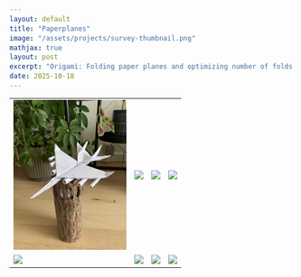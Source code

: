 ```yaml
---
layout: default
title: "Paperplanes"
image: "/assets/projects/survey-thumbnail.png"
mathjax: true
layout: post
excerpt: "Origami: Folding paper planes and optimizing number of folds."
date: 2025-10-18
---
```


<table>
  <tr>
    <td><img src="/assets/projects/paper1.jpg" width="200"/></td>
    <td><img src="img2.png" width="200"/></td>
    <td><img src="img3.png" width="200"/></td>
    <td><img src="img4.png" width="200"/></td>
  </tr>
  <tr>
    <td><img src="img5.png" width="200"/></td>
    <td><img src="img6.png" width="200"/></td>
    <td><img src="img7.png" width="200"/></td>
    <td><img src="img8.png" width="200"/></td>
  </tr>
</table>
